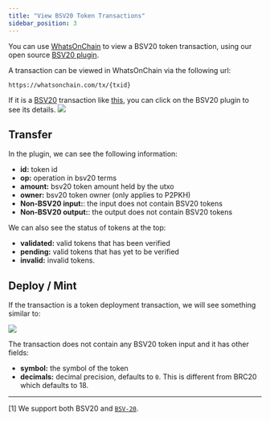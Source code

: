 ```yaml
---
title: "View BSV20 Token Transactions"
sidebar_position: 3
---
```


You can use [WhatsOnChain](https://whatsonchain.com/) to view a BSV20 token transaction, using our open source [BSV20 plugin](https://github.com/sCrypt-Inc/bsv20-plugin).


A transaction can be viewed in WhatsOnChain via the following url:

```
https://whatsonchain.com/tx/{txid}
```
If it is a [BSV20](https://docs.1satordinals.com/bsv20) transaction like [this](https://whatsonchain.com/tx/2c499c1c15924e04cc009ddc2efe2b16bb8492483b13f514f9689cd7effdd48e), you can click on the BSV20 plugin to see its details.
![](../../../static/img/bsv20-plugin_1.png)

## Transfer
In the plugin, we can see the following information:

- **id:** token id
- **op:** operation in bsv20 terms
- **amount:** bsv20 token amount held by the utxo
- **owner:** bsv20 token owner (only applies to P2PKH)
- **Non-BSV20 input:**: the input does not contain BSV20 tokens
- **Non-BSV20 output:**: the output does not contain BSV20 tokens

We can also see the status of tokens at the top:

- **validated:** valid tokens that has been verified
- **pending:** valid tokens that has yet to be verified
- **invalid:** invalid tokens.

## Deploy / Mint
If the transaction is a token deployment transaction, we will see something similar to:

![](../../../static/img/bsv20-plugin_2.png)


The transaction does not contain any BSV20 token input and it has other fields:

- **symbol:** the symbol of the token
- **decimals:** decimal precision, defaults to `0`. This is different from BRC20 which defaults to 18.


------------------------

[1] We support both BSV20  and [`BSV-20`](https://docs.1satordinals.com/bsv20#new-in-v2-tickerless-mode).









